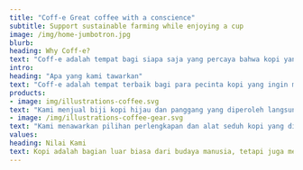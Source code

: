 ```yaml
---
title: "Coff-e Great coffee with a conscience"
subtitle: Support sustainable farming while enjoying a cup
image: /img/home-jumbotron.jpg
blurb:
heading: Why Coff-e?
text: "Coff-e adalah tempat bagi siapa saja yang percaya bahwa kopi yang enak tidak hanya harus memiliki rasa yang luar biasa, tetapi juga membawa dampak positif. Kami mendapatkan biji kopi langsung dari petani skala kecil yang berkelanjutan dan memastikan sebagian dari keuntungan kami dikembalikan kepada komunitas mereka."
intro:
heading: "Apa yang kami tawarkan"
text: "Coff-e adalah tempat terbaik bagi para pecinta kopi yang ingin mengetahui asal usul kopi mereka dan mendukung para petani yang menanamnya. Kami serius dalam produksi, pemanggangan, dan penyeduhan kopi, serta dengan senang hati berbagi pengetahuan ini kepada siapa pun."
products:
- image: img/illustrations-coffee.svg
text: "Kami menjual biji kopi hijau dan panggang yang diperoleh langsung dari petani independen dan koperasi pertanian. Kami bangga menawarkan berbagai macam biji kopi yang ditanam dengan perhatian besar terhadap lingkungan dan komunitas lokal. Cek postingan kami atau hubungi kami langsung untuk ketersediaan terbaru."
- image: /img/illustrations-coffee-gear.svg
text: "Kami menawarkan pilihan perlengkapan dan alat seduh kopi yang dikurasi dengan hati-hati untuk setiap selera dan tingkat pengalaman. Baik Anda memanggang biji kopi sendiri atau baru saja membeli french press pertama Anda, Anda akan menemukan peralatan yang Anda sukai di toko kami."
values:
heading: Nilai Kami
text: Kopi adalah bagian luar biasa dari budaya manusia, tetapi juga memiliki sisi gelap – kolonialisme dan eksploitasi sumber daya alam serta tenaga kerja. Kami ingin mengubahnya dan mengembalikan perdagangan kopi ke esensi aslinya yang menyegarkan, memberdayakan, dan menyatukan manusia.
---
```


